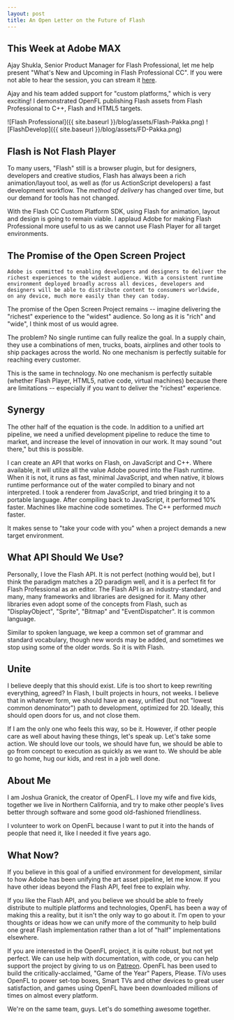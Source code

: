 ```yaml
---
layout: post
title: An Open Letter on the Future of Flash
---
```


## This Week at Adobe MAX

Ajay Shukla, Senior Product Manager for Flash Professional, let me help present "What's New and Upcoming in Flash Professional CC". If you were not able to hear the session, you can stream it [here](https://max.adobe.com/sessions/max-online/).

Ajay and his team added support for "custom platforms," which is very exciting! I demonstrated OpenFL publishing Flash assets from Flash Professional to C++, Flash and HTML5 targets.

![Flash Professional]({{ site.baseurl }}/blog/assets/Flash-Pakka.png)
![FlashDevelop]({{ site.baseurl }}/blog/assets/FD-Pakka.png)

## Flash is Not Flash Player

To many users, "Flash" still is a browser plugin, but for designers, developers and creative studios, Flash has always been a rich animation/layout tool, as well as (for us ActionScript developers) a fast development workflow. The _method of delivery_ has changed over time, but our demand for tools has not changed.

With the Flash CC Custom Platform SDK, using Flash for animation, layout and design is going to remain viable. I applaud Adobe for making Flash Professional more useful to us as we cannot use Flash Player for all target environments.

## The Promise of the Open Screen Project

    Adobe is committed to enabling developers and designers to deliver the richest experiences to the widest audience. With a consistent runtime environment deployed broadly across all devices, developers and designers will be able to distribute content to consumers worldwide, on any device, much more easily than they can today.

The promise of the Open Screen Project remains -- imagine delivering the "richest" experience to the "widest" audience. So long as it is "rich" and "wide", I think most of us would agree.

The problem? No single runtime can fully realize the goal. In a supply chain, they use a combinations of men, trucks, boats, airplines and other tools to ship packages across the world. No one mechanism is perfectly suitable for reaching every customer.

This is the same in technology. No one mechanism is perfectly suitable (whether Flash Player, HTML5, native code, virtual machines) because there are limitations -- especially if you want to deliver the "richest" experience.

## Synergy

The other half of the equation is the code. In addition to a unified art pipeline, we need a unified development pipeline to reduce the time to market, and increase the level of innovation in our work. It may sound "out there," but this is possible.

I can create an API that works on Flash, on JavaScript and C++. Where available, it will utilize all the value Adobe poured into the Flash runtime. When it is not, it runs as fast, minimal JavaScript, and when native, it blows runtime performance out of the water compiled to binary and not interpreted. I took a renderer from JavaScript, and tried bringing it to a portable language. After compiling back to JavaScript, it performed 10% faster. Machines like machine code sometimes. The C++ performed _much_ faster.

It makes sense to "take your code with you" when a project demands a new target environment.

## What API Should We Use?

Personally, I love the Flash API. It is not perfect (nothing would be), but I think the paradigm matches a 2D paradigm well, and it is a perfect fit for Flash Professional as an editor. The Flash API is an industry-standard, and many, many frameworks and libraries are designed for it. Many other libraries even adopt some of the concepts from Flash, such as "DisplayObject", "Sprite", "Bitmap" and "EventDispatcher". It is common language.

Similar to spoken language, we keep a common set of grammar and standard vocabulary, though new words may be added, and sometimes we stop using some of the older words. So it is with Flash.

## Unite

I believe deeply that this should exist. Life is too short to keep rewriting everything, agreed? In Flash, I built projects in hours, not weeks. I believe that in whatever form, we should have an easy, unified (but not "lowest common denominator") path to development, optimized for 2D. Ideally, this should open doors for us, and not close them.

If I am the only one who feels this way, so be it. However, if other people care as well about having these things, let's speak up. Let's take some action. We should love our tools, we should have fun, we should be able to go from concept to execution as quickly as we want to. We should be able to go home, hug our kids, and rest in a job well done.

## About Me

I am Joshua Granick, the creator of OpenFL. I love my wife and five kids, together we live in Northern California, and try to make other people's lives better through software and some good old-fashioned friendliness.

I volunteer to work on OpenFL because I want to put it into the hands of people that need it, like I needed it five years ago.

## What Now?

If you believe in this goal of a unified environment for development, similar to how Adobe has been unifying the art asset pipeline, let me know. If you have other ideas beyond the Flash API, feel free to explain why.

If you like the Flash API, and you believe we should be able to freely distribute to multiple platforms and technologies, OpenFL has been a way of making this a reality, but it isn't the only way to go about it. I'm open to your thoughts or ideas how we can unify more of the community to help build one great Flash implementation rather than a lot of "half" implementations elsewhere.

If you are interested in the OpenFL project, it is quite robust, but not yet perfect. We can use help with documentation, with code, or you can help support the project by giving to us on [Patreon](http://patreon.com/openfl). OpenFL has been used to build the critically-acclaimed, "Game of the Year" Papers, Please. TiVo uses OpenFL to power set-top boxes, Smart TVs and other devices to great user satisfaction, and games using OpenFL have been downloaded millions of times on almost every platform.

We're on the same team, guys. Let's do something awesome together.